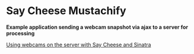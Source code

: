 # Say Cheese Mustachify

**Example application sending a webcam snapshot via ajax to a server
  for processing**

[Using webcams on the server with Say Cheese and Sinatra](http://blog.new-bamboo.co.uk/)
